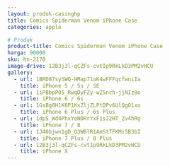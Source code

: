```yaml
---
layout: produk-casinghp
title: Comics Spiderman Venom iPhone Case
categories: apple

# Produk
product-title: Comics Spiderman Venom iPhone Case
harga: 90000
sku: hn-2170
image-drive: 12B3j3l-qCZFs-cvtIp9RkLkD3PM2vHCU
gallery:
  - url: 1BRD87sy5WQ-HMap71oK4wFFFqcfwniIa
    title: iPhone 5 / 5s / SE
  - url: 1iPBbpP05_RwqDyFZy-wZ5nch-jjNIz0o
    title: iPhone 6 / 6s
  - url: 1GsBg8H1K6P1KxZljZLPtDPv6UlQgO1xo
    title: iPhone 6 Plus / 6s Plus
  - url: 1dpS_Wd4PhxYeNDRrYxF1sJ2HT_Zv4hRg
    title: iPhone 7 / 8
  - url: 1J40bjwn1gD_O3WBlR1AmStTFKMi5B3bI
    title: iPhone 7 Plus / 8 Plus
  - url: 12B3j3l-qCZFs-cvtIp9RkLkD3PM2vHCU
    title: iPhone X
---
```

